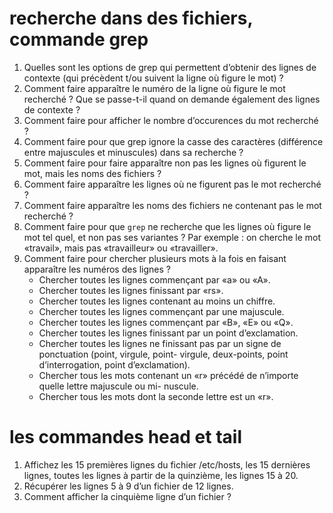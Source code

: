 # recherche dans des fichiers, commande grep
1. Quelles sont les options de grep qui permettent d’obtenir des lignes de contexte (qui précèdent t/ou suivent la ligne où figure le mot) ?
2. Comment faire apparaître le numéro de la ligne où figure le mot recherché ? Que se passe-t-il quand on demande également des lignes de contexte ?
3. Comment faire pour afficher le nombre d’occurences du mot recherché ?
4. Comment faire pour que grep ignore la casse des caractères (différence entre majuscules et minuscules) dans sa recherche ?
5. Comment faire pour faire apparaître non pas les lignes où figurent le mot, mais les noms des fichiers ?
6. Comment faire apparaître les lignes où ne figurent pas le mot recherché ?
7. Comment faire apparaître les noms des fichiers ne contenant pas le mot recherché ?
8. Comment faire pour que `grep` ne recherche que les lignes où figure le mot tel quel, et non pas ses variantes ? Par exemple : on cherche le mot «travail», mais pas «travailleur» ou «travailler».
9. Comment faire pour chercher plusieurs mots à la fois en faisant apparaître les numéros des lignes ?
    * Chercher toutes les lignes commençant par «a» ou «A».
    * Chercher toutes les lignes finissant par «rs».
    * Chercher toutes les lignes contenant au moins un chiffre.
    * Chercher toutes les lignes commençant par une majuscule.
    * Chercher toutes les lignes commençant par «B», «E» ou «Q».
    * Chercher toutes les lignes finissant par un point d’exclamation.
    * Chercher toutes les lignes ne finissant pas par un signe de ponctuation (point, virgule, point- virgule, deux-points, point d’interrogation, point d’exclamation).
    * Chercher tous les mots contenant un «r» précédé de n’importe quelle lettre majuscule ou mi- nuscule.
    * Chercher tous les mots dont la seconde lettre est un «r».

#  les commandes head et tail
1. Affichez les 15 premières lignes du fichier /etc/hosts, les 15 dernières lignes, toutes les lignes à partir de la quinzième, les lignes 15 à 20.
2. Récupérer les lignes 5 à 9 d’un fichier de 12 lignes.
3. Comment afficher la cinquième ligne d’un fichier ?
